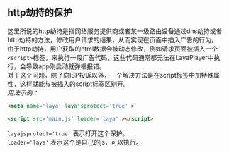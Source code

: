 ## http劫持的保护
这里所说的http劫持是指网络服务提供商或者某一级路由设备通过dns劫持或者http劫持的方法，修改用户请求的结果，从而实现在页面中插入广告的行为。  
由于http劫持，用户获取的html数据会被动态修改，例如请求页面被插入一个`<script>`标签，来执行一段广告代码，这些代码通常都无法在LayaPlayer中执行，会导致app刚启动就弹框报错。  
对于这个问题，除了向ISP投诉以外，一个解决方法是在script标签中加特殊属性，这样就能与被插入的script标签区别开。  
*用法示例：*   
```html
<meta name='laya' layajsprotect='true' >

<script src='main.js' loader='laya' ></script>
```
`layajsprotect='true'` 表示打开这个保护。  
`loader='laya'` 表示这个是自己的js，可以执行。